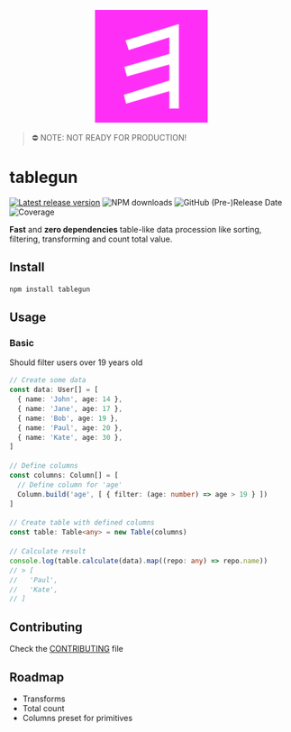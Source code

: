 <p align="center"><img src="tablegun.svg" alt="Tablegun logo" width="200"></p>

> ⛔️ NOTE: NOT READY FOR PRODUCTION!

# tablegun

[![Latest release version](https://img.shields.io/npm/v/tablegun.svg?logo=npm&logoColor=fff&label=NPM+package&color=limegreen)](https://www.npmjs.com/package/tablegun)
![NPM downloads](https://img.shields.io/npm/dw/tablegun.svg?logo=npm)
![GitHub (Pre-)Release Date](https://img.shields.io/github/release-date-pre/mephistorine/tablegun?label=Pre%20release)
![Coverage](https://img.shields.io/codecov/c/github/mephistorine/tablegun/stable.svg?logo=jest)

<!-- ![GitHub Release Date](https://img.shields.io/github/release-date/mephistorine/tablegun) -->

**Fast** and **zero dependencies** table-like data procession like sorting, filtering, transforming and count total value.

## Install

```bash
npm install tablegun
```

## Usage

### Basic

Should filter users over 19 years old

```typescript
// Create some data
const data: User[] = [
  { name: 'John', age: 14 },
  { name: 'Jane', age: 17 },
  { name: 'Bob', age: 19 },
  { name: 'Paul', age: 20 },
  { name: 'Kate', age: 30 },
]

// Define columns
const columns: Column[] = [
  // Define column for 'age'
  Column.build('age', [ { filter: (age: number) => age > 19 } ])
]

// Create table with defined columns
const table: Table<any> = new Table(columns)

// Calculate result
console.log(table.calculate(data).map((repo: any) => repo.name))
// > [
//   'Paul',
//   'Kate',
// ]
```

## Contributing

Check the [CONTRIBUTING](CONTRIBUTING.md) file

## Roadmap

- Transforms
- Total count
- Columns preset for primitives
